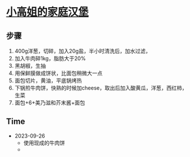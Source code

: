 # [小高姐的家庭汉堡](https://www.youtube.com/watch?v=j6QVg9I0BxE)

## 步骤
1. 400g洋葱，切碎，加入20g盐，半小时清洗后，加水过滤，
2. 加入牛肉碎1kg，脂肪大于20%
3. 黑胡椒，生抽
4. 用保鲜膜做成饼状，比面包稍微大一点
5. 面包切片，黄油，平底锅烤热
6. 下锅煎牛肉饼，快熟的时候加cheese，取出后加入酸黄瓜，洋葱，西红柿，生菜
7. 面包+6+美乃滋和芥末酱+面包

## Time
- 2023-09-26
  -  使用现成的牛肉饼
  -    